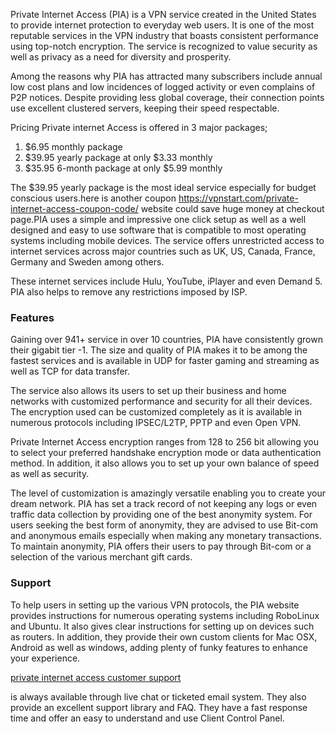 Private Internet Access (PIA) is a VPN service created in the United States to provide internet protection to everyday web users. It is one of the most reputable services in the VPN industry that boasts consistent performance using top-notch encryption. The service is recognized to value security as well as privacy as a need for diversity and prosperity.

Among the reasons why PIA has attracted many subscribers include annual low cost plans and low incidences of logged activity or even complains of P2P notices. Despite providing less global coverage, their connection points use excellent clustered servers, keeping their speed respectable.

Pricing
Private internet Access is offered in 3 major packages;
<ol>
	<li>$6.95 monthly package</li>
	<li>$39.95 yearly package at only $3.33 monthly</li>
	<li>$35.95 6-month package at only $5.99 monthly</li>
</ol>

The $39.95 yearly package is the most ideal service especially for budget conscious users.here is another coupon <a href="https://vpnstart.com/private-internet-access-coupon-code/">https://vpnstart.com/private-internet-access-coupon-code/</a> website could save huge money at checkout page.PIA uses a simple and impressive one click setup as well as a well designed and easy to use software that is compatible to most operating systems including mobile devices. The service offers unrestricted access to internet services across major countries such as UK, US, Canada, France, Germany and Sweden among others.

These internet services include Hulu, YouTube, iPlayer and even Demand 5. PIA also helps to remove any restrictions imposed by ISP.
<h3>Features</h3>

Gaining over 941+ service in over 10 countries, PIA have consistently grown their gigabit tier -1. The size and quality of PIA makes it to be among the fastest services and is available in UDP for faster gaming and streaming as well as TCP for data transfer.

The service also allows its users to set up their business and home networks with customized performance and security for all their devices. The encryption used can be customized completely as it is available in numerous protocols including IPSEC/L2TP, PPTP and even Open VPN.

Private Internet Access encryption ranges from 128 to 256 bit allowing you to select your preferred handshake encryption mode or data authentication method. In addition, it also allows you to set up your own balance of speed as well as security.

The level of customization is amazingly versatile enabling you to create your dream network. PIA has set a track record of not keeping any logs or even traffic data collection by providing one of the best anonymity system. For users seeking the best form of anonymity, they are advised to use Bit-com and anonymous emails especially when making any monetary transactions. To maintain anonymity, PIA offers their users to pay through Bit-com or a selection of the various merchant gift cards.

<h3>Support</h3>
To help users in setting up the various VPN protocols, the PIA website provides instructions for numerous operating systems including RoboLinux and Ubuntu. It also gives clear instructions for setting up on devices such as routers. In addition, they provide their own custom clients for Mac OSX, Android as well as windows, adding plenty of funky features to enhance your experience.

<a href="https://www.privateinternetaccess.com/pages/client-support/">private internet access customer support</a></p> is always available through live chat or ticketed email system. They also provide an excellent support library and FAQ. They have a fast response time and offer an easy to understand and use Client Control Panel.
